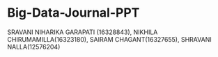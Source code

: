 # Big-Data-Journal-PPT
SRAVANI NIHARIKA GARAPATI (16328843),
NIKHILA CHIRUMAMILLA(16323180),
SAIRAM CHAGANT(16327655),
SHRAVANI NALLA(12576204)
